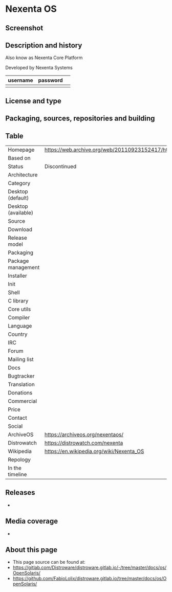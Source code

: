# Nexenta OS

## Screenshot


## Description and history

Also know as Nexenta Core Platform

Developed by Nexenta Systems

| username | password |  |
|----------|----------|--|
|  |  |  |


## License and type

>


## Packaging, sources, repositories and building

>


## Table

|                       |  |
|-----------------------|--|
| Homepage              | <https://web.archive.org/web/20110923152417/http://www.nexenta.org/> |
| Based on              |  |
| Status                | Discontinued |
| Architecture          |  |
| Category              |  |
| Desktop (default)     |  |
| Desktop (available)   |  |
| Source                |  |
| Download              |  |
| Release model         |  |
| Packaging             |  |
| Package management    |  |
| Installer             |  |
| Init                  |  |
| Shell                 |  |
| C library             |  |
| Core utils            |  |
| Compiler              |  |
| Language              |  |
| Country               |  |
| IRC                   |  |
| Forum                 |  |
| Mailing list          |  |
| Docs                  |  |
| Bugtracker            |  |
| Translation           |  |
| Donations             |  |
| Commercial            |  |
| Price                 |  |
| Contact               |  |
| Social                |  |
| ArchiveOS             | <https://archiveos.org/nexentaos/> |
| Distrowatch           | <https://distrowatch.com/nexenta> |
| Wikipedia             | <https://en.wikipedia.org/wiki/Nexenta_OS> |
| Repology              |  |
| In the timeline       |  |


## Releases

* 


## Media coverage

* 


## About this page

* This page source can be found at:
* <https://gitlab.com/Distroware/distroware.gitlab.io/-/tree/master/docs/os/OpenSolaris/>
* <https://github.com/FabioLolix/distroware.gitlab.io/tree/master/docs/os/OpenSolaris/>
